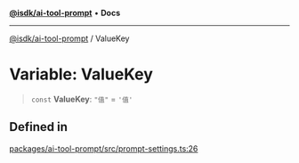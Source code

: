 [**@isdk/ai-tool-prompt**](../README.md) • **Docs**

***

[@isdk/ai-tool-prompt](../globals.md) / ValueKey

# Variable: ValueKey

> `const` **ValueKey**: `"值"` = `'值'`

## Defined in

[packages/ai-tool-prompt/src/prompt-settings.ts:26](https://github.com/isdk/ai-tool-prompt.js/blob/0136bd578ac5c79f75e3197311fc0252c414fe6f/src/prompt-settings.ts#L26)
